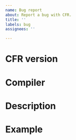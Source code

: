 ```yaml
---
name: Bug report
about: Report a bug with CFR.
title: ''
labels: bug
assignees: ''

---
```


# CFR version
<!-- Specify the CFR version you are using, example:  "CFR 0.150-SNAPSHOT (64ce6e4)" -->
<!-- This information can be obtained by running `java -jar cfr.jar` -->


# Compiler
<!-- Specify the compiler and the version you are using -->
<!-- For `javac` paste the output of `javac -version` -->


# Description
<!-- Describe the bug, include expected vs. actual behavior if necessary -->


# Example
<!-- Provide source code to compile or attach `.class` files or `.jar`s (append the extension `.txt` or similar to make GitHub allow the upload) -->
<!-- IMPORTANT: Only provide code or class files which you are legally allowed to share here -->
